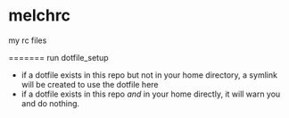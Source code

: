 melchrc
=======

my rc files

=======
run dotfile_setup
  * if a dotfile exists in this repo but not in your home directory, a symlink will be created to use the dotfile here
  * if a dotfile exists in this repo *and* in your home directly, it will warn you and do nothing.
